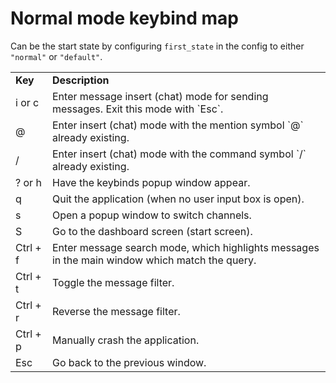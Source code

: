 # Normal mode keybind map

Can be the start state by configuring `first_state` in the config to either `"normal"` or `"default"`.

<table>
<tr>
<td> <b>Key</b>
<td> <b> Description</b>
<tr>
<td> i or c
<td> Enter message insert (chat) mode for sending messages. Exit this mode with `Esc`.
<tr>
<td> @
<td> Enter insert (chat) mode with the mention symbol `@` already existing.
<tr>
<td> /
<td> Enter insert (chat) mode with the command symbol `/` already existing.
<tr>
<td> ? or h
<td> Have the keybinds popup window appear.
<tr>
<td> q
<td> Quit the application (when no user input box is open).
<tr>
<td> s
<td> Open a popup window to switch channels.
<tr>
<td> S
<td> Go to the dashboard screen (start screen).
<tr>
<td> Ctrl + f
<td> Enter message search mode, which highlights messages in the main window which match the query.
<tr>
<td> Ctrl + t
<td> Toggle the message filter.
<tr>
<td> Ctrl + r
<td> Reverse the message filter.
<tr>
<td> Ctrl + p
<td> Manually crash the application.
<tr>
<td> Esc
<td> Go back to the previous window.
</table>
